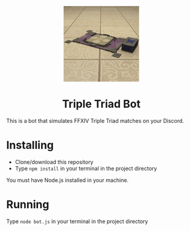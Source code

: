 <p align="center">
  <img src="https://raw.githubusercontent.com/pcdateixeira/triple-triad-bot/master/public/assets/icon.jpg" width="200">
  <br>
  <h1 align="center">Triple Triad Bot</h1>
</p>

This is a bot that simulates FFXIV Triple Triad matches on your Discord.


# Installing
- Clone/download this repository
- Type `npm install` in your terminal in the project directory

You must have Node.js installed in your machine.

# Running
Type `node bot.js` in your terminal in the project directory

